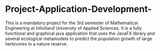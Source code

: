 # Project-Application-Development-
This is a mandatory project for the 3rd semester of Mathematical Engineering at Inholland University of Applied Sciences.
It is a fully functional and graphical java application that uses the JavaFX library and several ecological metamodels to predict the population growth of large herbivores in a nature reserve.  
